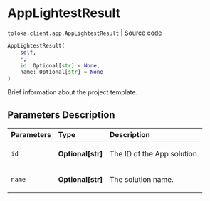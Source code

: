 # AppLightestResult
`toloka.client.app.AppLightestResult` | [Source code](https://github.com/Toloka/toloka-kit/blob/v1.2.3/src/client/app/__init__.py#L37)

```python
AppLightestResult(
    self,
    *,
    id: Optional[str] = None,
    name: Optional[str] = None
)
```

Brief information about the project template.

## Parameters Description

| Parameters | Type | Description |
| :----------| :----| :-----------|
`id`|**Optional\[str\]**|<p>The ID of the App solution.</p>
`name`|**Optional\[str\]**|<p>The solution name.</p>
